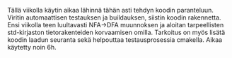 Tällä viikolla käytin aikaa lähinnä tähän asti tehdyn koodin paranteluun.
Viritin automaattisen testauksen ja buildauksen, siistin koodin rakennetta.
Ensi viikolla teen luultavasti NFA->DFA muunnoksen ja aloitan tarpeellisten std-kirjaston tietorakenteiden korvaamisen omilla. Tarkoitus on myös lisätä koodin laadun seuranta sekä helpouttaa testausprosessia cmakella.
Aikaa käytetty noin 6h.
